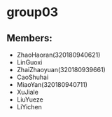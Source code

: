 # group03

## Members:

- ZhaoHaoran(320180940621)
- LinGuoxi
- ZhaiZhaoyuan(320180939661)
- CaoShuhai
- MiaoYan(320180940711)
- XuJiale
- LiuYueze
- LiYichen
